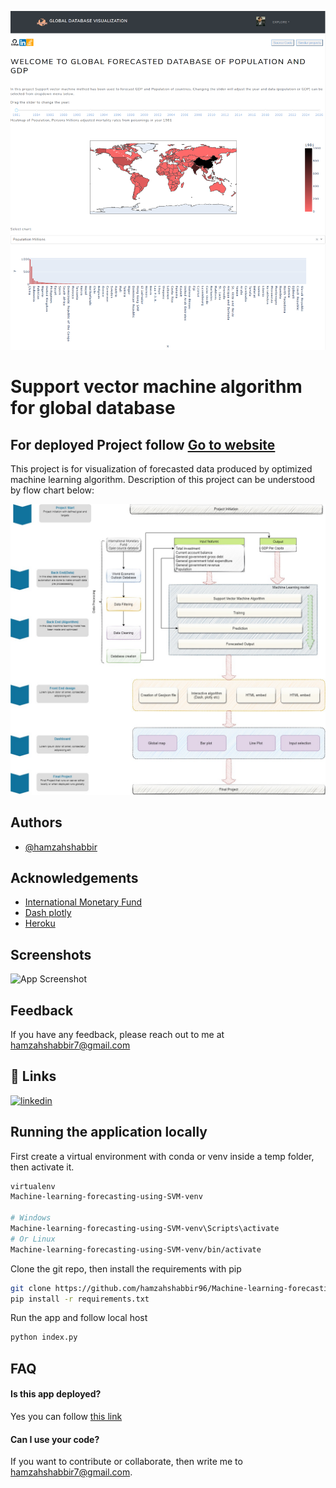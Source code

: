 

![Logo](pictures/ss.png)

    
# Support vector machine algorithm for global database
## For deployed Project follow [Go to website](https://svmalgorithm.herokuapp.com/)
This project is for visualization of forecasted data produced by optimized machine learning algorithm.
Description of this project can be understood by flow chart below:

![Logo](pictures/project.jpg)


## Authors

- [@hamzahshabbir](https://www.linkedin.com/in/hamzah-shabbir-108765a5/)

  
## Acknowledgements

 - [International Monetary Fund](https://www.imf.org/en/Publications/WEO/weo-database/2021/April)
 - [Dash plotly](https://plotly.com/dash/)
 - [Heroku](https://www.heroku.com/)

  
## Screenshots

![App Screenshot](https://via.placeholder.com/468x300?text=App+Screenshot+Here)

  
## Feedback

If you have any feedback, please reach out to me at hamzahshabbir7@gmail.com

  
## 🔗 Links
[![linkedin](https://img.shields.io/badge/linkedin-0A66C2?style=for-the-badge&logo=linkedin&logoColor=white)](https://www.linkedin.com/in/hamzah-shabbir-108765a5/)

  

  
## Running the application locally


First create a virtual environment with conda or venv inside a temp folder, then activate it.



```bash
virtualenv 
Machine-learning-forecasting-using-SVM-venv

# Windows
Machine-learning-forecasting-using-SVM-venv\Scripts\activate
# Or Linux
Machine-learning-forecasting-using-SVM-venv/bin/activate

```
Clone the git repo, then install the requirements with pip
```bash
git clone https://github.com/hamzahshabbir96/Machine-learning-forecasting-using-SVM.git
pip install -r requirements.txt
```
Run the app and follow local host 
```bash
python index.py
```

## FAQ

#### Is this app deployed?

Yes you can follow [this link](https://svmalgorithm.herokuapp.com/)

#### Can I use your code?

If you want to contribute or collaborate, then write me to hamzahshabbir7@gmail.com. 

